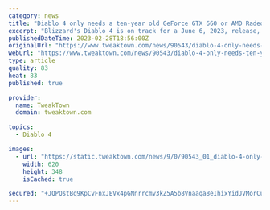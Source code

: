 ```yaml
---
category: news
title: "Diablo 4 only needs a ten-year old GeForce GTX 660 or AMD Radeon R9 280 to run"
excerpt: "Blizzard's Diablo 4 is on track for a June 6, 2023, release, with an Open Beta scheduled in March 2023. And with the latter, we got PC hardware requirements for Diablo 4, with the minimum GPU spec for ..."
publishedDateTime: 2023-02-28T18:56:00Z
originalUrl: "https://www.tweaktown.com/news/90543/diablo-4-only-needs-ten-year-old-geforce-gtx-660-or-amd-radeon-r9-280-to-run/index.html"
webUrl: "https://www.tweaktown.com/news/90543/diablo-4-only-needs-ten-year-old-geforce-gtx-660-or-amd-radeon-r9-280-to-run/index.html"
type: article
quality: 83
heat: 83
published: true

provider:
  name: TweakTown
  domain: tweaktown.com

topics:
  - Diablo 4

images:
  - url: "https://static.tweaktown.com/news/9/0/90543_01_diablo-4-only-needs-geforce-gtx-970-or-amd-radeon-rx-370-to-run-well.jpg"
    width: 620
    height: 348
    isCached: true

secured: "+JQPQstBq9KpCvFnxJEVx4pGNnrrcmv3kZ5A5b8Vnaaqa8eIhixYidJVMorCuCWl/OUvqasLzmctzvFgpNacId6iO6tK9lfUFUWPL7QmAKTmDd1zzUzB6/pU2f7rqejWt+rMW11/snpd9xSaowYAfMAKW3Li+qxUhtbSASY2ay4qQldzkZc3S1pP7EgnEMXNQndtj0b0YRXQbjI1mcYJj0EQLLZl7Luo+tpKdZ9GVOgPZcnehr1bYohUA6MnUOeezQKMrXdd8Lvpipo2OaO6sWDhOcLDsw6TyQm83v3KXdSx95PCpR/ZiDEpqmcMelfv+GTM37bu7qHJmKQZwsQ9y8dB30HAjG9s0FsqGt10nYk=;Mi/8ZKDt59fmRsQVZpws5A=="
---
```


